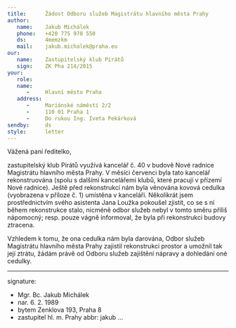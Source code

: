 ```yaml
---
title:      Žádost Odboru služeb Magistrátu hlavního města Prahy
author:
   name:    Jakub Michálek
   phone:   +420 775 978 550
   ds:      4memzkm
   mail:    jakub.michalek@praha.eu
our:
   name:    Zastupitelský klub Pirátů
   sign:    ZK Pha 214/2015
your:
   role:    
   name:    
      -     Hlavní město Praha
   address:
      -     Mariánské náměstí 2/2
      -     110 01 Praha 1
      -     Do rukou Ing. Iveta Pekárková
sendby:     ds
style:      letter
---
```



Vážená paní ředitelko,

zastupitelský klub Pirátů využívá kancelář č. 40 v budově Nové radnice Magistrátu hlavního města Prahy. V měsíci červenci byla tato kancelář rekonstruována (spolu s dalšími kancelářemi klubů, které pracují v přízemí Nové radnice). Ještě před rekonstrukcí nám byla věnována kovová cedulka (vyobrazena v příloze č. 1) umístěna v kanceláři. Několikrát jsem prostřednictvím svého asistenta Jana Loužka pokoušel zjistit, co se s ní během rekonstrukce stalo, nicméně odbor služeb nebyl v tomto směru příliš nápomocný; resp. pouze vágně informoval, že byla při rekonstrukci budovy ztracena.

Vzhledem k tomu, že ona cedulka nám byla darována, Odbor služeb Magistrátu hlavního města Prahy zajistil rekonstrukci prostor a umožnil tak její ztrátu, žádám právě od Odboru služeb zajištění nápravy a dohledání oné cedulky.

---
signature:
  - Mgr. Bc. Jakub Michálek
  - nar. 6. 2. 1989
  - bytem Zenklova 193, Praha 8
  - zastupitel hl. m. Prahy
abbr:       jakub
...
